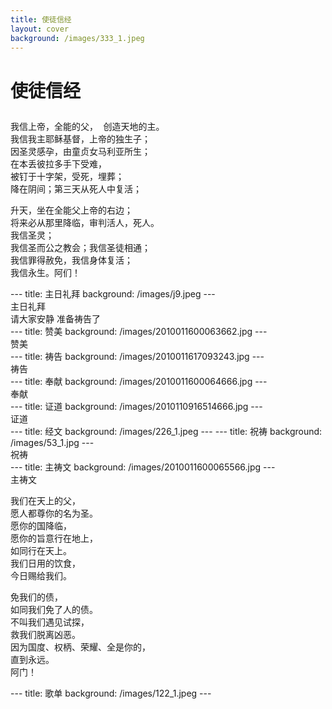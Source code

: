 ```yaml
---
title: 使徒信经
layout: cover
background: /images/333_1.jpeg
---
```


# <p v-if="$slidev.nav.clicks ==0">使徒信经</p>

<div v-if="$slidev.nav.clicks ==0">
<pre>
我信上帝，全能的父， 创造天地的主。
我信我主耶稣基督，上帝的独生子；
因圣灵感孕，由童贞女马利亚所生；
在本丢彼拉多手下受难，
被钉于十字架，受死，埋葬；
降在阴间；第三天从死人中复活；
</pre>
</div>


<div v-click>
<div  v-if="$slidev.nav.clicks ==1">
<pre>
升天，坐在全能父上帝的右边；
将来必从那里降临，审判活人，死人。
我信圣灵；
我信圣而公之教会；我信圣徒相通；
我信罪得赦免，我信身体复活；
我信永生。阿们！
</pre>
<div style="text-align:center"><Link to="316" title="Replay"/></div>
</div>
</div>
---
title: 主日礼拜
background: /images/j9.jpeg
---
<div class="title-1">主日礼拜</div>

<div class="title-2">请大家安静 准备祷告了</div>
---
title: 赞美
background: /images/2010011600063662.jpg
---
<div class="title-1">赞美</div>
---
title: 祷告
background: /images/2010011617093243.jpg
---
<div class="title-1">祷告</div>
---
title: 奉献
background: /images/2010011600064666.jpg
---
<div class="title-1">奉献</div>
---
title: 证道
background: /images/2010110916514666.jpg
---
<div class="title-1">证道</div>
---
title: 经文
background: /images/226_1.jpeg
---
<VerseList></VerseList>
---
title: 祝祷
background: /images/53_1.jpg
---
<div class="title-1">祝祷</div>
---
title: 主祷文
background: /images/2010011600065566.jpg
---
<div v-if="$slidev.nav.clicks ==0" class="title-1">主祷文</div>
<div v-click>
<div  v-if="$slidev.nav.clicks ==1">
<pre>
我们在天上的父，
愿人都尊你的名为圣。
愿你的国降临，
愿你的旨意行在地上，
如同行在天上。
我们日用的饮食，
今日赐给我们。
</pre>
</div>
</div>
<div v-click>
<div  v-if="$slidev.nav.clicks ==2">
<pre>
免我们的债，
如同我们免了人的债。
不叫我们遇见试探，
救我们脱离凶恶。
因为国度、权柄、荣耀、全是你的，
直到永远。
阿门！
</pre>
</div>
</div>
---
title: 歌单
background: /images/122_1.jpeg
---
<SongList></SongList>
